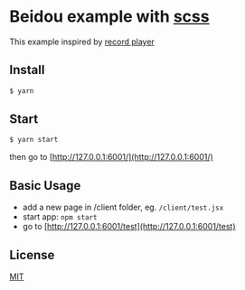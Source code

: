 # Beidou example with [scss](https://sass-lang.com/)

This example inspired by [record player](https://codepen.io/Hastalavistababy/pen/YevbBm)

## Install

```bash
$ yarn
```

## Start

```bash
$ yarn start
```

then go to [http://127.0.0.1:6001/](http://127.0.0.1:6001/)

## Basic Usage

* add a new page in /client folder, eg. `/client/test.jsx`
* start app: `npm start`
* go to [http://127.0.0.1:6001/test](http://127.0.0.1:6001/test)

## License

[MIT](LICENSE)
